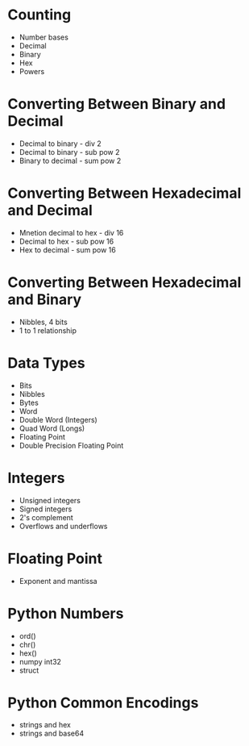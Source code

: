# Counting
* Number bases
* Decimal
* Binary
* Hex
* Powers

# Converting Between Binary and Decimal
* Decimal to binary - div 2
* Decimal to binary - sub pow 2
* Binary to decimal - sum pow 2

# Converting Between Hexadecimal and Decimal
* Mnetion decimal to hex - div 16
* Decimal to hex - sub pow 16
* Hex to decimal - sum pow 16

# Converting Between Hexadecimal and Binary
* Nibbles, 4 bits
* 1 to 1 relationship

# Data Types
* Bits
* Nibbles
* Bytes
* Word
* Double Word (Integers)
* Quad Word (Longs)
* Floating Point
* Double Precision Floating Point

# Integers
* Unsigned integers
* Signed integers
* 2's complement
* Overflows and underflows

# Floating Point
* Exponent and mantissa

# Python Numbers
* ord()
* chr()
* hex()
* numpy int32
* struct

# Python Common Encodings
* strings and hex
* strings and base64



